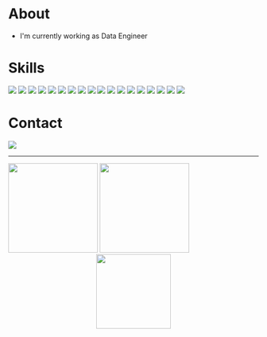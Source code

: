 <h1>About</h1>

<ul><li>I'm currently working as Data Engineer</li></ul>

<h1>Skills</h1>
<div>
    <img src="https://img.shields.io/badge/Python-3776AB?style=for-the-badge&logo=python&logoColor=white"> 
    <!-- <img src="https://img.shields.io/badge/HTML5-E34F26?style=for-the-badge&logo=html5&logoColor=white"> -->
    <!-- <img src="https://img.shields.io/badge/CSS3-1572B6?style=for-the-badge&logo=css3&logoColor=white"> -->
    <img src="https://img.shields.io/badge/JavaScript-F7DF1E?style=for-the-badge&logo=javascript&logoColor=black">
    <!-- <img src="https://img.shields.io/badge/Bootstrap-563D7C?style=for-the-badge&logo=bootstrap&logoColor=white"> -->
    <!-- <img src="https://img.shields.io/badge/jQuery-0769AD?style=for-the-badge&logo=jquery&logoColor=white"> -->
    <!-- <img src="https://img.shields.io/badge/React-20232A?style=for-the-badge&logo=react&logoColor=61DAFB"> -->
    <img src="https://img.shields.io/badge/Jupyter-F37626.svg?&style=for-the-badge&logo=Jupyter&logoColor=white">
    <img src="https://img.shields.io/badge/Pandas-2C2D72?style=for-the-badge&logo=pandas&logoColor=white">
    <img src="https://img.shields.io/badge/Numpy-777BB4?style=for-the-badge&logo=numpy&logoColor=white">
    <img src="https://img.shields.io/badge/scikit_learn-F7931E?style=for-the-badge&logo=scikit-learn&logoColor=white">
    <img src="https://img.shields.io/badge/TensorFlow-FF6F00?style=for-the-badge&logo=TensorFlow&logoColor=white">
    <img src="https://img.shields.io/badge/Plotly-239120?style=for-the-badge&logo=plotly&logoColor=white">
    <img src="https://img.shields.io/badge/Tableau-E97627?style=for-the-badge&logo=Tableau&logoColor=white">
    <img src="https://img.shields.io/badge/Amazon_AWS-FF9900?style=for-the-badge&logo=amazonaws&logoColor=white">
    <img src="https://img.shields.io/badge/Azure_Functions-0062AD?style=for-the-badge&logo=azure-functions&logoColor=white">
    <img src="https://img.shields.io/badge/Amazon%20DynamoDB-4053D6?style=for-the-badge&logo=Amazon%20DynamoDB&logoColor=white">
    <img src="https://img.shields.io/badge/MariaDB-003545?style=for-the-badge&logo=mariadb&logoColor=white">
    <img src="https://img.shields.io/badge/MySQL-005C84?style=for-the-badge&logo=mysql&logoColor=white">
    <img src="https://img.shields.io/badge/PostgreSQL-316192?style=for-the-badge&logo=postgresql&logoColor=white">
    <img src="https://img.shields.io/badge/Oracle-F80000?style=for-the-badge&logo=Oracle&logoColor=white">
    <img src="https://img.shields.io/badge/Databricks-FF3621?style=for-the-badge&logo=Databricks&logoColor=white">
    <img src="https://img.shields.io/badge/Apache_Spark-FFFFFF?style=for-the-badge&logo=apachespark&logoColor=#E35A16">
    
    
</div>

<h1>Contact</h1>
<a href="https://www.linkedin.com/in/marco-garcia-3a660a182/" target="_blank"><img src="https://img.shields.io/badge/LinkedIn-0077B5?style=for-the-badge&logo=linkedin&logoColor=white"></a>

---


<img height='180em' src="https://github-readme-stats.vercel.app/api?username=marcogarcia29&show_icons=true&theme=dracula">
<img height='180em' src='https://github-readme-stats.vercel.app/api/top-langs/?username=marcogarcia29&layout=compact&theme=dracula'>
<div style="text-align:center">
  <img src="https://media.giphy.com/media/116n6kcHaFbw3e/giphy.gif" width="150px" height="150p" >
</div>
